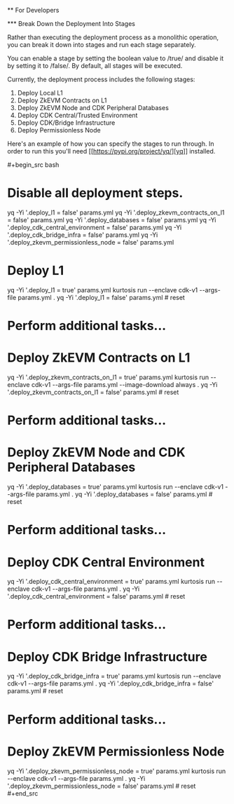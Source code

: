 ** For Developers

*** Break Down the Deployment Into Stages

Rather than executing the deployment process as a monolithic operation, you can break it down into stages and run each stage separately.

You can enable a stage by setting the boolean value to /true/ and disable it by setting it to /false/. By default, all stages will be executed.

Currently, the deployment process includes the following stages:

  1. Deploy Local L1
  2. Deploy ZkEVM Contracts on L1
  3. Deploy ZkEVM Node and CDK Peripheral Databases
  4. Deploy CDK Central/Trusted Environment
  5. Deploy CDK/Bridge Infrastructure
  6. Deploy Permissionless Node

Here's an example of how you can specify the stages to run through. In
order to run this you'll need [[https://pypi.org/project/yq/][yq]] installed.

#+begin_src bash

# Disable all deployment steps.
yq -Yi '.deploy_l1 = false' params.yml
yq -Yi '.deploy_zkevm_contracts_on_l1 = false' params.yml
yq -Yi '.deploy_databases = false' params.yml
yq -Yi '.deploy_cdk_central_environment = false' params.yml
yq -Yi '.deploy_cdk_bridge_infra = false' params.yml
yq -Yi '.deploy_zkevm_permissionless_node = false' params.yml

# Deploy L1
yq -Yi '.deploy_l1 = true' params.yml
kurtosis run --enclave cdk-v1 --args-file params.yml .
yq -Yi '.deploy_l1 = false' params.yml # reset
# Perform additional tasks...

# Deploy ZkEVM Contracts on L1
yq -Yi '.deploy_zkevm_contracts_on_l1 = true' params.yml
kurtosis run --enclave cdk-v1 --args-file params.yml --image-download always .
yq -Yi '.deploy_zkevm_contracts_on_l1 = false' params.yml # reset
# Perform additional tasks...

# Deploy ZkEVM Node and CDK Peripheral Databases
yq -Yi '.deploy_databases = true' params.yml
kurtosis run --enclave cdk-v1 --args-file params.yml .
yq -Yi '.deploy_databases = false' params.yml # reset
# Perform additional tasks...

# Deploy CDK Central Environment
yq -Yi '.deploy_cdk_central_environment = true' params.yml
kurtosis run --enclave cdk-v1 --args-file params.yml .
yq -Yi '.deploy_cdk_central_environment = false' params.yml # reset
# Perform additional tasks...

# Deploy CDK Bridge Infrastructure
yq -Yi '.deploy_cdk_bridge_infra = true' params.yml
kurtosis run --enclave cdk-v1 --args-file params.yml .
yq -Yi '.deploy_cdk_bridge_infra = false' params.yml # reset
# Perform additional tasks...

# Deploy ZkEVM Permissionless Node
yq -Yi '.deploy_zkevm_permissionless_node = true' params.yml
kurtosis run --enclave cdk-v1 --args-file params.yml .
yq -Yi '.deploy_zkevm_permissionless_node = false' params.yml # reset
#+end_src

